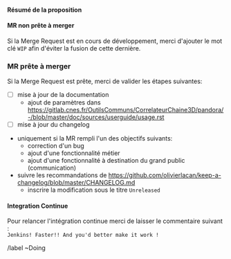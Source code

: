 #### Résumé de la proposition



#### MR non prête à merger

Si la Merge Request est en cours de développement, merci d'ajouter le mot clé `WIP` afin d'éviter la fusion de cette dernière.

### MR prête à merger 

Si la Merge Request est prête, merci de valider les étapes suivantes:
- [ ] mise à jour de la documentation
  - ajout de paramètres dans https://gitlab.cnes.fr/OutilsCommuns/CorrelateurChaine3D/pandora/-/blob/master/doc/sources/userguide/usage.rst
- [ ]  mise à jour du changelog
  - uniquement si la MR rempli l'un des objectifs suivants:
    - correction d'un bug
    - ajout d'une fonctionnalité métier
    - ajout d'une fonctionnalité à destination du grand public (communication)
  - suivre les recommandations de https://github.com/olivierlacan/keep-a-changelog/blob/master/CHANGELOG.md
    - inscrire la modification sous le titre `Unreleased`

#### Integration Continue

Pour relancer l'intégration continue merci de laisser le commentaire suivant :  
`Jenkins! Faster!! And you'd better make it work !`


/label ~Doing